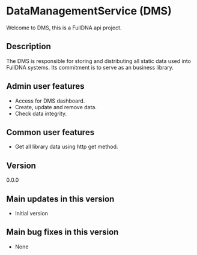 # DataManagementService (DMS)

Welcome to DMS, this is a FullDNA api project.

## Description

The DMS is responsible for storing and distributing all static data used into FullDNA systems. Its commitment is to serve as an business library.

## Admin user features

- Access for DMS dashboard.
- Create, update and remove data.
- Check data integrity.

## Common user features

- Get all library data using http get method.

## Version

0.0.0

## Main updates in this version

- Initial version

## Main bug fixes in this version

- None
